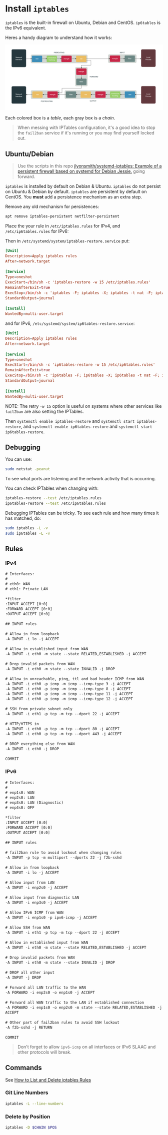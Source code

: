 # Install `iptables`

`iptables` is the built-in firewall on Ubuntu, Debian and CentOS. `ip6tables` is the IPv6 equivalent.

Heres a handy diagram to understand how it works:

![iptables](./IPTables/iptables.png)

Each colored box is a _table_, each gray box is a _chain_.

> When messing with IPTables configuration, it's a good idea to stop the `fail2ban` service if it's running or you may find yourself locked out.

## Ubuntu/Debian

> Use the scripts in this repo [jlyonsmith/systemd-iptables: Example of a persistent firewall based on systemd for Debian Jessie.](https://github.com/jlyonsmith/systemd-iptables) going forward.

`iptables` is installed by default on Debian & Ubuntu. `iptables` do not persist on Ubuntu & Debian by default.  `iptables` are persistent by default on CentOS. You **must** add a persistence mechanism as an extra step.

Remove any old mechanism for persistences:

```sh
apt remove iptables-persistent netfilter-persistent
```

Place the your rule in `/etc/iptables.rules` for IPv4, and `/etc/ip6tables.rules` for IPv6:

Then in `/etc/systemd/system/iptables-restore.service` put:

```toml
[Unit]
Description=Apply iptables rules
After=network.target

[Service]
Type=oneshot
ExecStart=/bin/sh -c 'iptables-restore -w 15 /etc/iptables.rules'
RemainAfterExit=true
ExecStop=/bin/sh -c 'iptables -F; iptables -X; iptables -t nat -F; iptables -t nat -X'
StandardOutput=journal

[Install]
WantedBy=multi-user.target
```

and for IPv6, `/etc/systemd/system/ip6tables-restore.service`:

```toml
[Unit]
Description=Apply iptables rules
After=network.target

[Service]
Type=oneshot
ExecStart=/bin/sh -c 'ip6tables-restore -w 15 /etc/ip6tables.rules'
RemainAfterExit=true
ExecStop=/bin/sh -c 'ip6tables -F; ip6tables -X; ip6tables -t nat -F; ip6tables -t nat -X'
StandardOutput=journal

[Install]
WantedBy=multi-user.target
```

NOTE: The retry `-w 15` option is useful on systems where other services like `fail2ban` are also setting the IPTables.

Then `systemctl enable iptables-restore` and `systemctl start iptables-restore`, and `systemctl enable ip6tables-restore` and `systemctl start ip6tables-restore`.

## Debugging

You can use:

```bash
sudo netstat -peanut
```

To see what ports are listening and the network activity that is occurring.

You can check IPTables when changing with:

```sh
iptables-restore --test /etc/iptables.rules
ip6tables-restore --test /etc/ip6tables.rules
```

Debugging IPTables can be tricky.  To see each rule and how many times it has matched, do:

```sh
sudo iptables -L -v
sudo ip6tables -L -v
```

## Rules

### IPv4

```rules
# Interfaces:
#
# eth0: WAN
# eth1: Private LAN

*filter
:INPUT ACCEPT [0:0]
:FORWARD ACCEPT [0:0]
:OUTPUT ACCEPT [0:0]

## INPUT rules

# Allow in from loopback
-A INPUT -i lo -j ACCEPT

# Allow in established input from WAN
-A INPUT -i eth0 -m state --state RELATED,ESTABLISHED -j ACCEPT

# Drop invalid packets from WAN
-A INPUT -i eth0 -m state --state INVALID -j DROP

# Allow in unreachable, ping, ttl and bad header ICMP from WAN
-A INPUT -i eth0 -p icmp -m icmp --icmp-type 3 -j ACCEPT
-A INPUT -i eth0 -p icmp -m icmp --icmp-type 8 -j ACCEPT
-A INPUT -i eth0 -p icmp -m icmp --icmp-type 11 -j ACCEPT
-A INPUT -i eth0 -p icmp -m icmp --icmp-type 12 -j ACCEPT

# SSH from private subnet only
-A INPUT -i eth1 -p tcp -m tcp --dport 22 -j ACCEPT

# HTTP/HTTPS in
-A INPUT -i eth0 -p tcp -m tcp --dport 80 -j ACCEPT
-A INPUT -i eth0 -p tcp -m tcp --dport 443 -j ACCEPT

# DROP everything else from WAN
-A INPUT -i eth0 -j DROP

COMMIT
```

### IPv6

```rules
# Interfaces:
#
# enp1s0: WAN
# enp2s0: LAN
# enp3s0: LAN (Diagnostic)
# enp4s0: OFF

*filter
:INPUT ACCEPT [0:0]
:FORWARD ACCEPT [0:0]
:OUTPUT ACCEPT [0:0]

## INPUT rules

# fail2ban rule to avoid lockout when changing rules
-A INPUT -p tcp -m multiport --dports 22 -j f2b-sshd

# Allow in from loopback
-A INPUT -i lo -j ACCEPT

# Allow input from LAN
-A INPUT -i enp2s0 -j ACCEPT

# Allow input from diagnostic LAN
-A INPUT -i enp3s0 -j ACCEPT

# Allow IPv6 ICMP from WAN
-A INPUT -i enp1s0 -p ipv6-icmp -j ACCEPT

# Allow SSH from WAN
-A INPUT -i eth1 -p tcp -m tcp --dport 22 -j ACCEPT

# Allow in established input from WAN
-A INPUT -i eth0 -m state --state RELATED,ESTABLISHED -j ACCEPT

# Drop invalid packets from WAN
-A INPUT -i eth0 -m state --state INVALID -j DROP

# DROP all other input
-A INPUT -j DROP

# Forward all LAN traffic to the WAN
-A FORWARD -i enp2s0 -o enp1s0 -j ACCEPT

# Forward all WAN traffic to the LAN if established connection
-A FORWARD -i enp1s0 -o enp2s0 -m state --state RELATED,ESTABLISHED -j ACCEPT

# Other part of fail2ban rules to avoid SSH lockout
-A f2b-sshd -j RETURN

COMMIT
```

> Don't forget to allow `ipv6-icmp` on all interfaces or IPv6 SLAAC and other protocols will break.

## Commands

See [How to List and Delete iptables Rules](https://www.digitalocean.com/community/tutorials/how-to-list-and-delete-iptables-firewall-rules)

### Git Line Numbers

```sh
iptables -L --line-numbers
```

### Delete by Position

```sh
iptables -D $CHAIN $POS
```
